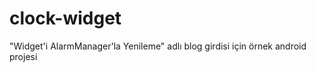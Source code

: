 clock-widget
============

"Widget'i AlarmManager'la Yenileme" adlı blog girdisi için örnek android projesi
